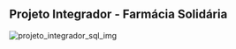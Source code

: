 ## Projeto Integrador - Farmácia Solidária
![projeto_integrador_sql_img](https://user-images.githubusercontent.com/105063311/186984194-3c87ca6a-cc8e-482c-9d74-2dde3e8f2e04.png)
